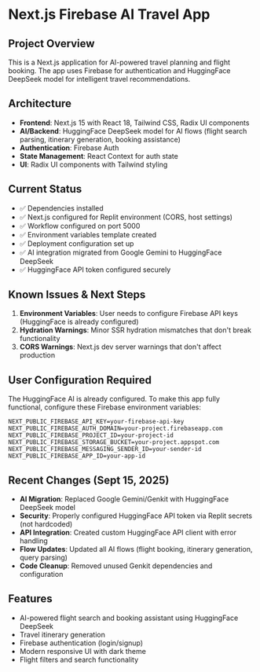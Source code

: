 # Next.js Firebase AI Travel App

## Project Overview
This is a Next.js application for AI-powered travel planning and flight booking. The app uses Firebase for authentication and HuggingFace DeepSeek model for intelligent travel recommendations.

## Architecture
- **Frontend**: Next.js 15 with React 18, Tailwind CSS, Radix UI components
- **AI/Backend**: HuggingFace DeepSeek model for AI flows (flight search parsing, itinerary generation, booking assistance)
- **Authentication**: Firebase Auth
- **State Management**: React Context for auth state
- **UI**: Radix UI components with Tailwind styling

## Current Status
- ✅ Dependencies installed
- ✅ Next.js configured for Replit environment (CORS, host settings)
- ✅ Workflow configured on port 5000
- ✅ Environment variables template created
- ✅ Deployment configuration set up
- ✅ AI integration migrated from Google Gemini to HuggingFace DeepSeek
- ✅ HuggingFace API token configured securely

## Known Issues & Next Steps
1. **Environment Variables**: User needs to configure Firebase API keys (HuggingFace is already configured)
2. **Hydration Warnings**: Minor SSR hydration mismatches that don't break functionality
3. **CORS Warnings**: Next.js dev server warnings that don't affect production

## User Configuration Required
The HuggingFace AI is already configured. To make this app fully functional, configure these Firebase environment variables:

```
NEXT_PUBLIC_FIREBASE_API_KEY=your-firebase-api-key
NEXT_PUBLIC_FIREBASE_AUTH_DOMAIN=your-project.firebaseapp.com
NEXT_PUBLIC_FIREBASE_PROJECT_ID=your-project-id
NEXT_PUBLIC_FIREBASE_STORAGE_BUCKET=your-project.appspot.com
NEXT_PUBLIC_FIREBASE_MESSAGING_SENDER_ID=your-sender-id
NEXT_PUBLIC_FIREBASE_APP_ID=your-app-id
```

## Recent Changes (Sept 15, 2025)
- **AI Migration**: Replaced Google Gemini/Genkit with HuggingFace DeepSeek model
- **Security**: Properly configured HuggingFace API token via Replit secrets (not hardcoded)
- **API Integration**: Created custom HuggingFace API client with error handling
- **Flow Updates**: Updated all AI flows (flight booking, itinerary generation, query parsing)
- **Code Cleanup**: Removed unused Genkit dependencies and configuration

## Features
- AI-powered flight search and booking assistant using HuggingFace DeepSeek
- Travel itinerary generation
- Firebase authentication (login/signup)
- Modern responsive UI with dark theme
- Flight filters and search functionality